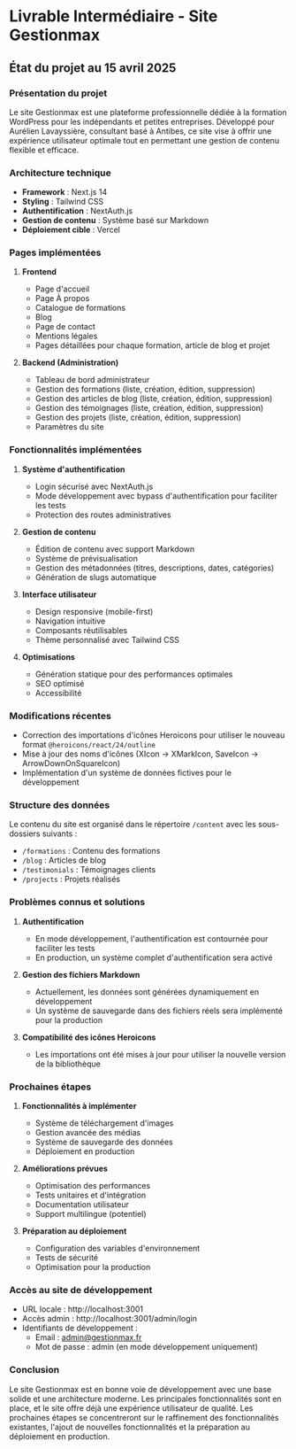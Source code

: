 # Livrable Intermédiaire - Site Gestionmax

## État du projet au 15 avril 2025

### Présentation du projet
Le site Gestionmax est une plateforme professionnelle dédiée à la formation WordPress pour les indépendants et petites entreprises. Développé pour Aurélien Lavayssière, consultant basé à Antibes, ce site vise à offrir une expérience utilisateur optimale tout en permettant une gestion de contenu flexible et efficace.

### Architecture technique
- **Framework** : Next.js 14
- **Styling** : Tailwind CSS
- **Authentification** : NextAuth.js
- **Gestion de contenu** : Système basé sur Markdown
- **Déploiement cible** : Vercel

### Pages implémentées
1. **Frontend**
   - Page d'accueil
   - Page À propos
   - Catalogue de formations
   - Blog
   - Page de contact
   - Mentions légales
   - Pages détaillées pour chaque formation, article de blog et projet

2. **Backend (Administration)**
   - Tableau de bord administrateur
   - Gestion des formations (liste, création, édition, suppression)
   - Gestion des articles de blog (liste, création, édition, suppression)
   - Gestion des témoignages (liste, création, édition, suppression)
   - Gestion des projets (liste, création, édition, suppression)
   - Paramètres du site

### Fonctionnalités implémentées
1. **Système d'authentification**
   - Login sécurisé avec NextAuth.js
   - Mode développement avec bypass d'authentification pour faciliter les tests
   - Protection des routes administratives

2. **Gestion de contenu**
   - Édition de contenu avec support Markdown
   - Système de prévisualisation
   - Gestion des métadonnées (titres, descriptions, dates, catégories)
   - Génération de slugs automatique

3. **Interface utilisateur**
   - Design responsive (mobile-first)
   - Navigation intuitive
   - Composants réutilisables
   - Thème personnalisé avec Tailwind CSS

4. **Optimisations**
   - Génération statique pour des performances optimales
   - SEO optimisé
   - Accessibilité

### Modifications récentes
- Correction des importations d'icônes Heroicons pour utiliser le nouveau format `@heroicons/react/24/outline`
- Mise à jour des noms d'icônes (XIcon → XMarkIcon, SaveIcon → ArrowDownOnSquareIcon)
- Implémentation d'un système de données fictives pour le développement

### Structure des données
Le contenu du site est organisé dans le répertoire `/content` avec les sous-dossiers suivants :
- `/formations` : Contenu des formations
- `/blog` : Articles de blog
- `/testimonials` : Témoignages clients
- `/projects` : Projets réalisés

### Problèmes connus et solutions
1. **Authentification**
   - En mode développement, l'authentification est contournée pour faciliter les tests
   - En production, un système complet d'authentification sera activé

2. **Gestion des fichiers Markdown**
   - Actuellement, les données sont générées dynamiquement en développement
   - Un système de sauvegarde dans des fichiers réels sera implémenté pour la production

3. **Compatibilité des icônes Heroicons**
   - Les importations ont été mises à jour pour utiliser la nouvelle version de la bibliothèque

### Prochaines étapes
1. **Fonctionnalités à implémenter**
   - Système de téléchargement d'images
   - Gestion avancée des médias
   - Système de sauvegarde des données
   - Déploiement en production

2. **Améliorations prévues**
   - Optimisation des performances
   - Tests unitaires et d'intégration
   - Documentation utilisateur
   - Support multilingue (potentiel)

3. **Préparation au déploiement**
   - Configuration des variables d'environnement
   - Tests de sécurité
   - Optimisation pour la production

### Accès au site de développement
- URL locale : http://localhost:3001
- Accès admin : http://localhost:3001/admin/login
- Identifiants de développement :
  - Email : admin@gestionmax.fr
  - Mot de passe : admin (en mode développement uniquement)

### Conclusion
Le site Gestionmax est en bonne voie de développement avec une base solide et une architecture moderne. Les principales fonctionnalités sont en place, et le site offre déjà une expérience utilisateur de qualité. Les prochaines étapes se concentreront sur le raffinement des fonctionnalités existantes, l'ajout de nouvelles fonctionnalités et la préparation au déploiement en production.
